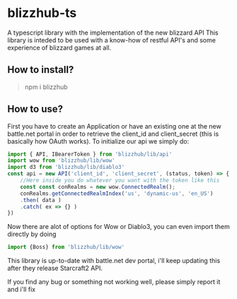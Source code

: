 # blizzhub-ts
A typescript library with the implementation of the new blizzard API
This library is inteded to be used with a know-how of restful API's and some experience of blizzard games at all.

## How to install?
> npm i blizzhub

## How to use?
First you have to create an Application or have an existing one at the new battle.net portal in order
to retrieve the client_id and client_secret (this is basically how OAuth works).
To initialize our api we simply do:

```ts
import { API, IBearerToken } from 'blizzhub/lib/api'
import wow from 'blizzhub/lib/wow'
import d3 from 'blizzhub/lib/diablo3'
const api = new API('client_id', 'client_secret', (status, token) => {
    //Here inside you do whatever you want with the token like this
    const const conRealms = new wow.ConnectedRealm();
    conRealms.getConnectedRealmIndex('us', 'dynamic-us', 'en_US')
    .then( data )
    .catch( ex => {} )
})
```
Now there are alot of options for Wow or Diablo3, you can even import them directly by doing

```ts
import {Boss} from 'blizzhub/lib/wow'
```

This library is up-to-date with battle.net dev portal, i'll keep updating this
after they release Starcraft2 API.

If you find any bug or something not working well, please simply report it and i'll fix

